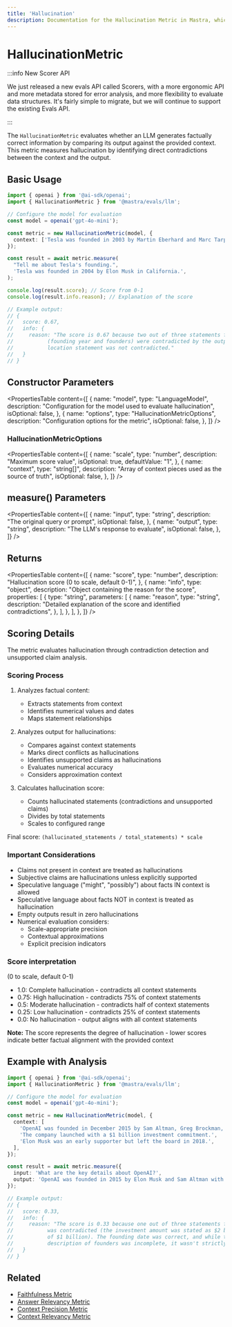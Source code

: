 ```yaml
---
title: 'Hallucination'
description: Documentation for the Hallucination Metric in Mastra, which evaluates the factual correctness of LLM outputs by identifying contradictions with provided context.
---
```


# HallucinationMetric

:::info New Scorer API

We just released a new evals API called Scorers, with a more ergonomic API and more metadata stored for error analysis, and more flexibility to evaluate data structures. It's fairly simple to migrate, but we will continue to support the existing Evals API.

:::

The `HallucinationMetric` evaluates whether an LLM generates factually correct information by comparing its output against the provided context. This metric measures hallucination by identifying direct contradictions between the context and the output.

## Basic Usage

```typescript
import { openai } from '@ai-sdk/openai';
import { HallucinationMetric } from '@mastra/evals/llm';

// Configure the model for evaluation
const model = openai('gpt-4o-mini');

const metric = new HallucinationMetric(model, {
  context: ['Tesla was founded in 2003 by Martin Eberhard and Marc Tarpenning in San Carlos, California.'],
});

const result = await metric.measure(
  "Tell me about Tesla's founding.",
  'Tesla was founded in 2004 by Elon Musk in California.',
);

console.log(result.score); // Score from 0-1
console.log(result.info.reason); // Explanation of the score

// Example output:
// {
//   score: 0.67,
//   info: {
//     reason: "The score is 0.67 because two out of three statements from the context
//           (founding year and founders) were contradicted by the output, while the
//           location statement was not contradicted."
//   }
// }
```

## Constructor Parameters

<PropertiesTable
content={[
{
name: "model",
type: "LanguageModel",
description: "Configuration for the model used to evaluate hallucination",
isOptional: false,
},
{
name: "options",
type: "HallucinationMetricOptions",
description: "Configuration options for the metric",
isOptional: false,
},
]}
/>

### HallucinationMetricOptions

<PropertiesTable
content={[
{
name: "scale",
type: "number",
description: "Maximum score value",
isOptional: true,
defaultValue: "1",
},
{
name: "context",
type: "string[]",
description: "Array of context pieces used as the source of truth",
isOptional: false,
},
]}
/>

## measure() Parameters

<PropertiesTable
content={[
{
name: "input",
type: "string",
description: "The original query or prompt",
isOptional: false,
},
{
name: "output",
type: "string",
description: "The LLM's response to evaluate",
isOptional: false,
},
]}
/>

## Returns

<PropertiesTable
content={[
{
name: "score",
type: "number",
description: "Hallucination score (0 to scale, default 0-1)",
},
{
name: "info",
type: "object",
description: "Object containing the reason for the score",
properties: [
{
type: "string",
parameters: [
{
name: "reason",
type: "string",
description:
"Detailed explanation of the score and identified contradictions",
},
],
},
],
},
]}
/>

## Scoring Details

The metric evaluates hallucination through contradiction detection and unsupported claim analysis.

### Scoring Process

1. Analyzes factual content:
   - Extracts statements from context
   - Identifies numerical values and dates
   - Maps statement relationships

2. Analyzes output for hallucinations:
   - Compares against context statements
   - Marks direct conflicts as hallucinations
   - Identifies unsupported claims as hallucinations
   - Evaluates numerical accuracy
   - Considers approximation context

3. Calculates hallucination score:
   - Counts hallucinated statements (contradictions and unsupported claims)
   - Divides by total statements
   - Scales to configured range

Final score: `(hallucinated_statements / total_statements) * scale`

### Important Considerations

- Claims not present in context are treated as hallucinations
- Subjective claims are hallucinations unless explicitly supported
- Speculative language ("might", "possibly") about facts IN context is allowed
- Speculative language about facts NOT in context is treated as hallucination
- Empty outputs result in zero hallucinations
- Numerical evaluation considers:
  - Scale-appropriate precision
  - Contextual approximations
  - Explicit precision indicators

### Score interpretation

(0 to scale, default 0-1)

- 1.0: Complete hallucination - contradicts all context statements
- 0.75: High hallucination - contradicts 75% of context statements
- 0.5: Moderate hallucination - contradicts half of context statements
- 0.25: Low hallucination - contradicts 25% of context statements
- 0.0: No hallucination - output aligns with all context statements

**Note:** The score represents the degree of hallucination - lower scores indicate better factual alignment with the provided context

## Example with Analysis

```typescript
import { openai } from '@ai-sdk/openai';
import { HallucinationMetric } from '@mastra/evals/llm';

// Configure the model for evaluation
const model = openai('gpt-4o-mini');

const metric = new HallucinationMetric(model, {
  context: [
    'OpenAI was founded in December 2015 by Sam Altman, Greg Brockman, and others.',
    'The company launched with a $1 billion investment commitment.',
    'Elon Musk was an early supporter but left the board in 2018.',
  ],
});

const result = await metric.measure({
  input: 'What are the key details about OpenAI?',
  output: 'OpenAI was founded in 2015 by Elon Musk and Sam Altman with a $2 billion investment.',
});

// Example output:
// {
//   score: 0.33,
//   info: {
//     reason: "The score is 0.33 because one out of three statements from the context
//           was contradicted (the investment amount was stated as $2 billion instead
//           of $1 billion). The founding date was correct, and while the output's
//           description of founders was incomplete, it wasn't strictly contradictory."
//   }
// }
```

## Related

- [Faithfulness Metric](./faithfulness)
- [Answer Relevancy Metric](./answer-relevancy)
- [Context Precision Metric](./context-precision)
- [Context Relevancy Metric](./context-relevancy)
